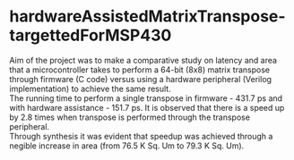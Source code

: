 # hardwareAssistedMatrixTranspose-targettedForMSP430
Aim of the project was to make a comparative study on latency and area that a microcontroller takes to perform a 64-bit (8x8) matrix transpose through firmware (C code) versus using a hardware peripheral (Verilog implementation) to achieve the same result. <br/>
The running time to perform a single transpose in firmware - 431.7 ps and with hardware assistance - 151.7 ps. It is observed that there is a speed up by 2.8 times when transpose is performed through the transpose peripheral.<br/>
Through synthesis it was evident that speedup was achieved through a negible increase in area (from 76.5 K Sq. Um to 79.3 K Sq. Um). 
